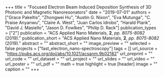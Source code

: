 +++
title = "Focused Electron Beam Induced Deposition Synthesis of 3D Photonic and Magnetic Nanoresonators"
date = "2019-07-01"
authors = ["Grace Pakeltis", "Zhongwei Hu", "Austin G. Nixon", "Eva Mutunga", "C. Praise Anyanwu", "Claire A. West", "Juan Carlos Idrobo", "Harald Plank", "David J. Masiello", "Jason D. Fowlkes", "Philip D. Rack"]
publication_types = ["2"]
publication = "ACS Applied Nano Materials, **2**, _pp. 8075-8082_ (2019)."
publication_short = "ACS Applied Nano Materials, **2**, _pp. 8075-8082_ (2019)."
abstract = ""
abstract_short = ""
image_preview = ""
selected = false
projects = ["fast_electron_nano-spectroscopy"]
tags = []
url_source = "https://pubs.acs.org/doi/abs/10.1021/acsanm.9b02182"
url_preprint = ""
url_code = ""
url_dataset = ""
url_project = ""
url_slides = ""
url_video = ""
url_poster = ""
url_pdf = ""
math = true
highlight = true
[header]
image = ""
caption = ""
+++
